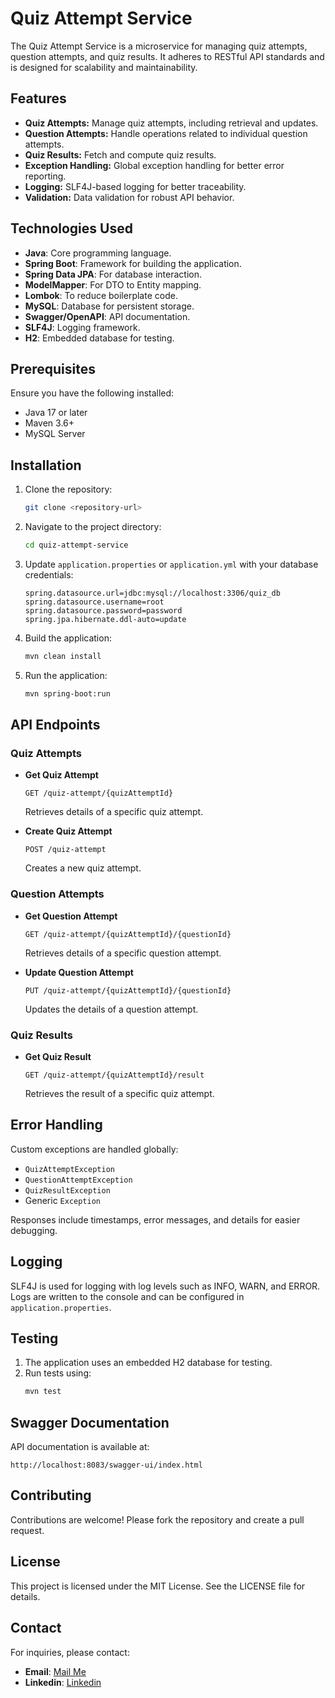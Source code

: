 # Quiz Attempt Service

The Quiz Attempt Service is a microservice for managing quiz attempts, question attempts, and quiz results. It adheres to RESTful API standards and is designed for scalability and maintainability.

## Features

- **Quiz Attempts:** Manage quiz attempts, including retrieval and updates.
- **Question Attempts:** Handle operations related to individual question attempts.
- **Quiz Results:** Fetch and compute quiz results.
- **Exception Handling:** Global exception handling for better error reporting.
- **Logging:** SLF4J-based logging for better traceability.
- **Validation:** Data validation for robust API behavior.

## Technologies Used

- **Java**: Core programming language.
- **Spring Boot**: Framework for building the application.
- **Spring Data JPA**: For database interaction.
- **ModelMapper**: For DTO to Entity mapping.
- **Lombok**: To reduce boilerplate code.
- **MySQL**: Database for persistent storage.
- **Swagger/OpenAPI**: API documentation.
- **SLF4J**: Logging framework.
- **H2**: Embedded database for testing.

## Prerequisites

Ensure you have the following installed:

- Java 17 or later
- Maven 3.6+
- MySQL Server

## Installation

1. Clone the repository:
   ```bash
   git clone <repository-url>
   ```

2. Navigate to the project directory:
   ```bash
   cd quiz-attempt-service
   ```

3. Update `application.properties` or `application.yml` with your database credentials:
   ```properties
   spring.datasource.url=jdbc:mysql://localhost:3306/quiz_db
   spring.datasource.username=root
   spring.datasource.password=password
   spring.jpa.hibernate.ddl-auto=update
   ```

4. Build the application:
   ```bash
   mvn clean install
   ```

5. Run the application:
   ```bash
   mvn spring-boot:run
   ```

## API Endpoints

### Quiz Attempts

- **Get Quiz Attempt**
  ```
  GET /quiz-attempt/{quizAttemptId}
  ```
  Retrieves details of a specific quiz attempt.

- **Create Quiz Attempt**
  ```
  POST /quiz-attempt
  ```
  Creates a new quiz attempt.

### Question Attempts

- **Get Question Attempt**
  ```
  GET /quiz-attempt/{quizAttemptId}/{questionId}
  ```
  Retrieves details of a specific question attempt.

- **Update Question Attempt**
  ```
  PUT /quiz-attempt/{quizAttemptId}/{questionId}
  ```
  Updates the details of a question attempt.

### Quiz Results

- **Get Quiz Result**
  ```
  GET /quiz-attempt/{quizAttemptId}/result
  ```
  Retrieves the result of a specific quiz attempt.

## Error Handling

Custom exceptions are handled globally:

- `QuizAttemptException`
- `QuestionAttemptException`
- `QuizResultException`
- Generic `Exception`

Responses include timestamps, error messages, and details for easier debugging.

## Logging

SLF4J is used for logging with log levels such as INFO, WARN, and ERROR. Logs are written to the console and can be configured in `application.properties`.

## Testing

1. The application uses an embedded H2 database for testing.
2. Run tests using:
   ```bash
   mvn test
   ```

## Swagger Documentation

API documentation is available at:
```
http://localhost:8083/swagger-ui/index.html
```

## Contributing

Contributions are welcome! Please fork the repository and create a pull request.

## License

This project is licensed under the MIT License. See the LICENSE file for details.

## Contact

For inquiries, please contact:

- **Email**: [Mail Me](shaikameerjan@gmail.com)
- **Linkedin**: [Linkedin](https://www.linkedin.com/in/ameer-shaikk/)
